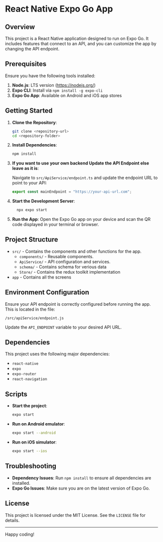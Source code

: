 # React Native Expo Go App

## Overview
This project is a React Native application designed to run on Expo Go. It includes features that connect to an API, and you can customize the app by changing the API endpoint.

## Prerequisites
Ensure you have the following tools installed:

1. **Node.js**: LTS version (https://nodejs.org/)
2. **Expo CLI**: Install via `npm install -g expo-cli`
3. **Expo Go App**: Available on Android and iOS app stores

## Getting Started

1. **Clone the Repository**:
   ```bash
   git clone <repository-url>
   cd <repository-folder>
   ```

2. **Install Dependencies**:
   ```bash
   npm install
   ```

3. **If you want to use your own backend Update the API Endpoint else leave as it is**:

   
   Navigate to `src/ApiService/endpoint.ts` and update the endpoint URL to point to your API:
   ```javascript
   export const mainEndpoint = "https://your-api-url.com";
   ```

5. **Start the Development Server**:
   ```bash
     npx expo start
   ```

6. **Run the App**:
   Open the Expo Go app on your device and scan the QR code displayed in your terminal or browser.

## Project Structure

- `src/` - Contains the components and other functions for the app.
  - `components/` - Reusable components.
  - `ApiService/` - API configuration and services.
  - `schema/` - Contains schema for verious data
  - `Store/` - Contains the redux toolkit implementation
- `app` - Contains all the screens 
## Environment Configuration

Ensure your API endpoint is correctly configured before running the app. This is located in the file:
```
/src/apiService/endpoint.js
```

Update the `API_ENDPOINT` variable to your desired API URL.

## Dependencies
This project uses the following major dependencies:

- `react-native`
- `expo`
- `expo-router`
- `react-navigation`

## Scripts

- **Start the project**:
  ```bash
  expo start
  ```

- **Run on Android emulator**:
  ```bash
  expo start --android
  ```

- **Run on iOS simulator**:
  ```bash
  expo start --ios
  ```

## Troubleshooting

- **Dependency Issues**: Run `npm install` to ensure all dependencies are installed.
- **Expo Go Issues**: Make sure you are on the latest version of Expo Go.

## License
This project is licensed under the MIT License. See the `LICENSE` file for details.

---

Happy coding!

